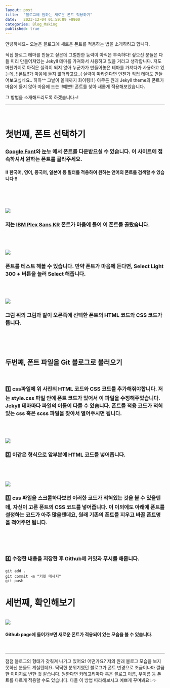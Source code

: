 ```yaml
---
layout: post
title:  "블로그에 원하는 새로운 폰트 적용하기"
date:   2023-12-04 01:59:09 +0900
categories: Blog_Making
published: true
---
```


안녕하세요~ 오늘은 블로그에 새로운 폰트를 적용하는 법을 소개하려고 합니다.
<br>

직접 블로그 테마를 만들고 싶은데 그럴만한 능력이 아직은 부족하다! 싶으신 분들은 다들 미리 만들어져있는 Jekyll 테마를 가져와서 사용하고 있을 거라고 생각합니다. 저도 마찬가지로 아직은 실력이 되지 않아 누군가가 만들어놓은 테마를 가져다가 사용하고 있는데, !!폰트!!가 마음에 들지 않더라고요..( 실력이 따라준다면 언젠가 직접 테마도 만들어보고싶네요.. 하하^^ 그날이 올때까지 화이팅!! ) 아무튼 원래 Jekyll theme의 폰트가 마음에 들지 않아 마음에 드는 !!예쁜!! 폰트를 찾아 새롭게 적용해보았습니다. 

그 방법을 소개해드리도록 하겠습니다~!

___

<br>

# 첫번째, 폰트 선택하기
### [Google Font](https://fonts.google.com/?noto.script=Kore)와 [눈누](https://noonnu.cc) 에서 폰트를 다운받으실 수 있습니다. 이 사이트에 접속하셔서 원하는 폰트를 골라주세요. 

#### !! 한국어, 영어, 중국어, 일본어 등 필터를 적용하여 원하는 언어의 폰트를 검색할 수 있습니다 !!
<br><br><br>

<img src="/images/font1.png"><br/>

### 저는 [IBM Plex Sans KR](https://fonts.google.com/specimen/IBM+Plex+Sans+KR#styles) 폰트가 마음에 들어 이 폰트를 골랐습니다.

<br><br><br>
<img src="/images/font2.png"><br/>

### 폰트를 테스트 해볼 수 있습니다. 만약 폰트가 마음에 든다면, Select Light 300 + 버튼을 눌러 Select 해줍니다. 

<br><br><br>
<img src="/images/font3.png"><br/>

### 그럼 위의 그림과 같이 오른쪽에 선택한 폰트의 HTML 코드와 CSS 코드가 뜹니다.


<br><br><br>

## 두번쨰, 폰트 파일을 Git 블로그로 불러오기
<br>

### 1️⃣ css파일에 위 사진의 HTML 코드와 CSS 코드를 추가해줘야합니다. 저는 style.css 파일 안에 폰트 코드가 있어서 이 파일을 수정해주었습니다. Jekyll 테마마다 파일의 이름이 다를 수 있습니다. 폰트를 적용 코드가 적혀 있는 css 혹은 scss 파일을 찾아서 열어주시면 됩니다.
<br><br><br>
<img src="/images/font4.png"><br/>

### 2️⃣ 이같은 형식으로 앞부분에 HTML 코드를 넣어줍니다.


<br><br><br>
<img src="/images/font4.png"><br/>

### 3️⃣ css 파일을 스크롤하다보면 이러한 코드가 적혀있는 것을 볼 수 있을텐데, 자신이 고른 폰트의 CSS 코드를 넣어줍니다. 이 이외에도 아래에 폰트를 설정하는 코드가 아주 많을텐데요, 원래 기존의 폰트를 지우고 바꿀 폰트명을 적어주면 됩니다.


<br><br><br>

### 4️⃣ 수정한 내용을 저장한 후 Github에 커밋과 푸시를 해줍니다.

```
git add .
git commit -m "커밋 메세지"
git push
```

# 세번째, 확인해보기

<br/>
<img src="/images/font6.png">
<br/>

#### Github page에 들어가보면 새로운 폰트가 적용되어 있는 모습을 볼 수 있습니다.

<br>

___

점점 블로그의 형태가 갖춰져 나가고 있어요! 어떤가요? 저의 원래 블로그 모습을 보지 못하신 분들도 계실텐데요. 딱딱한 분위기였던 블로그가 폰트 변경으로 조금이나마 깔끔한 이미지로 변한 것 같습니다. 원한다면 카테고리마다 혹은 블로그 이름, 부이름 등 폰트를 다르게 적용할 수도 있습니다. 다들 이 방법 따라해보시고 예쁘게 꾸며봐요✨✨